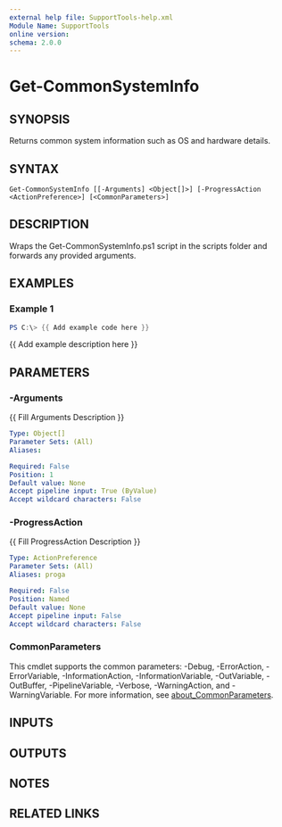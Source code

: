 ```yaml
---
external help file: SupportTools-help.xml
Module Name: SupportTools
online version:
schema: 2.0.0
---
```


# Get-CommonSystemInfo

## SYNOPSIS
Returns common system information such as OS and hardware details.

## SYNTAX

```
Get-CommonSystemInfo [[-Arguments] <Object[]>] [-ProgressAction <ActionPreference>] [<CommonParameters>]
```

## DESCRIPTION
Wraps the Get-CommonSystemInfo.ps1 script in the scripts folder and
forwards any provided arguments.

## EXAMPLES

### Example 1
```powershell
PS C:\> {{ Add example code here }}
```

{{ Add example description here }}

## PARAMETERS

### -Arguments
{{ Fill Arguments Description }}

```yaml
Type: Object[]
Parameter Sets: (All)
Aliases:

Required: False
Position: 1
Default value: None
Accept pipeline input: True (ByValue)
Accept wildcard characters: False
```

### -ProgressAction
{{ Fill ProgressAction Description }}

```yaml
Type: ActionPreference
Parameter Sets: (All)
Aliases: proga

Required: False
Position: Named
Default value: None
Accept pipeline input: False
Accept wildcard characters: False
```

### CommonParameters
This cmdlet supports the common parameters: -Debug, -ErrorAction, -ErrorVariable, -InformationAction, -InformationVariable, -OutVariable, -OutBuffer, -PipelineVariable, -Verbose, -WarningAction, and -WarningVariable. For more information, see [about_CommonParameters](http://go.microsoft.com/fwlink/?LinkID=113216).

## INPUTS

## OUTPUTS

## NOTES

## RELATED LINKS
